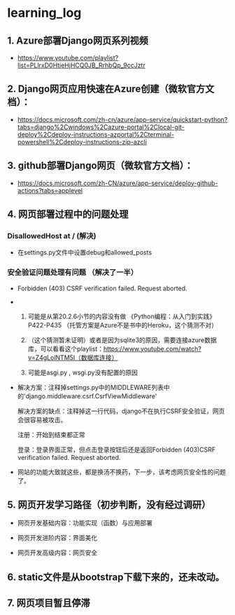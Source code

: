 # learning_log

## 1. Azure部署Django网页系列视频

- https://www.youtube.com/playlist?list=PLlrxD0HtieHjHCQ0JB_RrhbQp_9ccJztr

## 2. Django网页应用快速在Azure创建（微软官方文档）：

- https://docs.microsoft.com/zh-cn/azure/app-service/quickstart-python?tabs=django%2Cwindows%2Cazure-portal%2Clocal-git-deploy%2Cdeploy-instructions-azportal%2Cterminal-powershell%2Cdeploy-instructions-zip-azcli

## 3. github部署Django网页（微软官方文档）：

- https://docs.microsoft.com/zh-CN/azure/app-service/deploy-github-actions?tabs=applevel

## 4. 网页部署过程中的问题处理

### DisallowedHost at / (解决)

- 在settings.py文件中设置debug和allowed_posts

### 安全验证问题处理有问题 （解决了一半）

- Forbidden (403) CSRF verification failed. Request aborted.

- 1. 可能是从第20.2.6小节的内容没有做  《Python编程：从入门到实践》P422-P435 （托管方案是Azure不是书中的Heroku，这个猜测不对）

  2. （这个猜测暂未证明）或者是因为sqlite3的原因，需要连接azure数据库，可以看看这个playlist：https://www.youtube.com/watch?v=Z4gLolNTM5I（数据库连接）

  3. 可能是asgi.py , wsgi.py没有配置的原因


- 解决方案：注释掉settings.py中的MIDDLEWARE列表中的'django.middleware.csrf.CsrfViewMiddleware'

    解决方案的缺点：注释掉这一行代码，django不在执行CSRF安全验证，网页会很容易被攻击。

    注册：开始到结束都正常

    登录：登录界面正常，但点击登录按钮后还是返回Forbidden (403)CSRF verification failed. Request aborted.

- 网站的功能大致就这些，都是换汤不换药，下一步，该考虑网页安全性的问题了。

## 5. 网页开发学习路径（初步判断，没有经过调研）

- 网页开发基础内容：功能实现（函数）与应用部署

- 网页开发进阶内容：界面美化

- 网页开发高级内容：网页安全

## 6. static文件是从bootstrap下载下来的，还未改动。

## 7. 网页项目暂且停滞